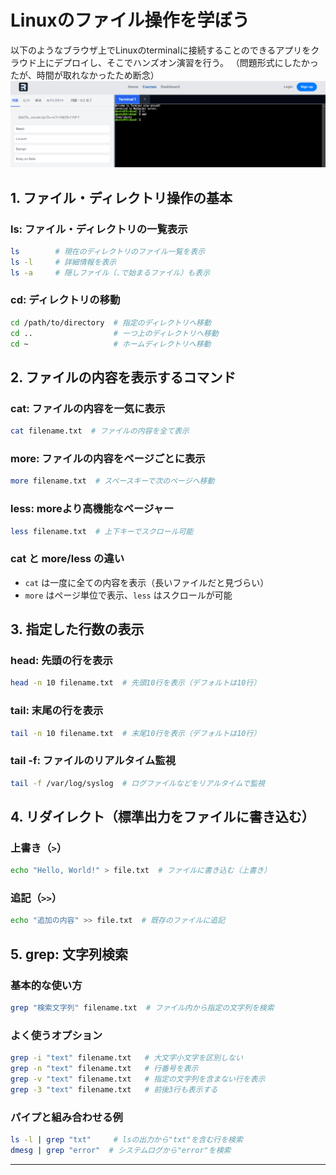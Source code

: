 # Linuxのファイル操作を学ぼう

以下のようなブラウザ上でLinuxのterminalに接続することのできるアプリをクラウド上にデプロイし、そこでハンズオン演習を行う。
（問題形式にしたかったが、時間が取れなかったため断念）
![ブラウザ](screenshot.png)

## 1. ファイル・ディレクトリ操作の基本

### ls: ファイル・ディレクトリの一覧表示
```sh
ls        # 現在のディレクトリのファイル一覧を表示
ls -l     # 詳細情報を表示
ls -a     # 隠しファイル（.で始まるファイル）も表示
```

### cd: ディレクトリの移動
```sh
cd /path/to/directory  # 指定のディレクトリへ移動
cd ..                  # 一つ上のディレクトリへ移動
cd ~                   # ホームディレクトリへ移動
```

## 2. ファイルの内容を表示するコマンド

### cat: ファイルの内容を一気に表示
```sh
cat filename.txt  # ファイルの内容を全て表示
```

### more: ファイルの内容をページごとに表示
```sh
more filename.txt  # スペースキーで次のページへ移動
```

### less: moreより高機能なページャー
```sh
less filename.txt  # 上下キーでスクロール可能
```

### cat と more/less の違い
- `cat` は一度に全ての内容を表示（長いファイルだと見づらい）
- `more` はページ単位で表示、`less` はスクロールが可能

## 3. 指定した行数の表示

### head: 先頭の行を表示
```sh
head -n 10 filename.txt  # 先頭10行を表示（デフォルトは10行）
```

### tail: 末尾の行を表示
```sh
tail -n 10 filename.txt  # 末尾10行を表示（デフォルトは10行）
```

### tail -f: ファイルのリアルタイム監視
```sh
tail -f /var/log/syslog  # ログファイルなどをリアルタイムで監視
```

## 4. リダイレクト（標準出力をファイルに書き込む）

### 上書き（`>`）
```sh
echo "Hello, World!" > file.txt  # ファイルに書き込む（上書き）
```

### 追記（`>>`）
```sh
echo "追加の内容" >> file.txt  # 既存のファイルに追記
```

## 5. grep: 文字列検索

### 基本的な使い方
```sh
grep "検索文字列" filename.txt  # ファイル内から指定の文字列を検索
```

### よく使うオプション
```sh
grep -i "text" filename.txt   # 大文字小文字を区別しない
grep -n "text" filename.txt   # 行番号を表示
grep -v "text" filename.txt   # 指定の文字列を含まない行を表示
grep -3 "text" filename.txt   # 前後3行も表示する
```

### パイプと組み合わせる例
```sh
ls -l | grep "txt"     # lsの出力から"txt"を含む行を検索
dmesg | grep "error"  # システムログから"error"を検索
```

---


